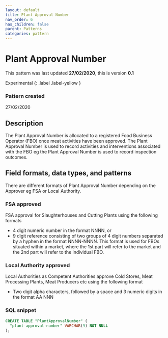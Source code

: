 ```yaml
---
layout: default
title: Plant Approval Number
nav_order: 6
has_children: false
parent: Patterns
categories: pattern
---
```


# Plant Approval Number

This pattern was last updated **27/02/2020**, this is version **0.1**

Experimental
{: .label .label-yellow }

### Pattern created

27/02/2020

## Description
The Plant Approval Number is allocated to a registered Food Business Operator (FBO) once meat activities have been approved.  The Plant Approval Number is used to record activities and interventions associated with the FBO eg the Plant Approval Number is used to record inspection outcomes.

## Field formats, data types, and patterns
There are different formats of Plant Approval Number depending on the Approver eg FSA or Local Authority.

### FSA approved
FSA approval for Slaughterhouses and Cutting Plants using the following formats
-   4 digit numeric number in the format NNNN, or
-   9 digit reference consisting of two groups of 4 digit numbers separated by a hyphen in the format NNNN-NNNN.  This format is used for FBOs situated within a market, where the 1st part will refer to the market and the 2nd part will refer to the individual FBO.

### Local Authority approved
Local Authorities as Competent Authorities approve Cold Stores, Meat Processing Plants, Meat Producers etc using the following format
-   Two digit alpha characters, followed by a space and 3 numeric digits in the format AA NNN

### SQL snippet
```sql
CREATE TABLE "PlantApprovalNumber" (
  "plant-approval-number" VARCHAR(9) NOT NULL
);
```
